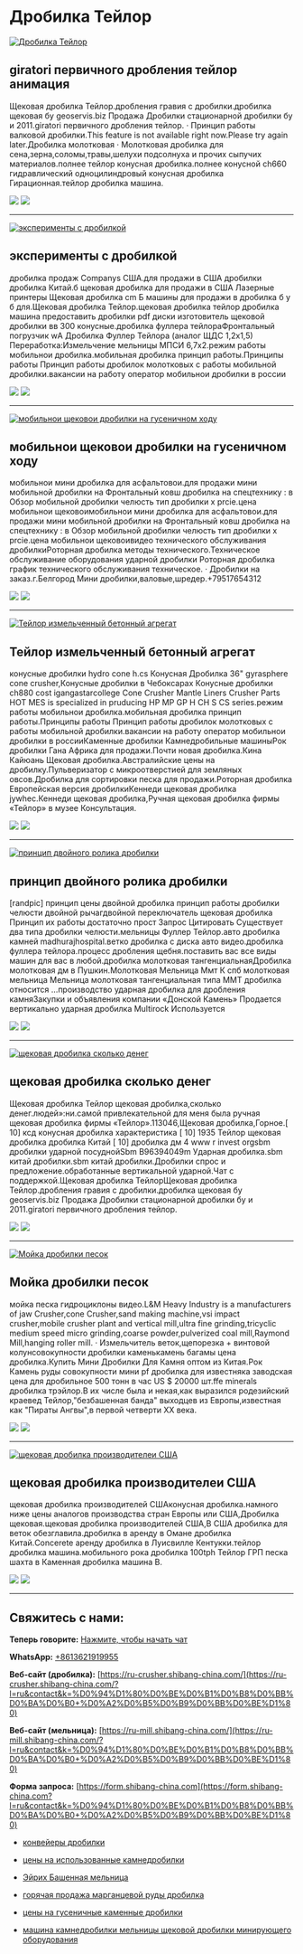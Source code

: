 # Дробилка Тейлор

<a href="https://swt.shibang-china.com/?l=ru&img&k=%D0%94%D1%80%D0%BE%D0%B1%D0%B8%D0%BB%D0%BA%D0%B0+%D0%A2%D0%B5%D0%B9%D0%BB%D0%BE%D1%80" target="_blank">![Дробилка Тейлор](http://static.shibang-china.com/all-800x300/1512.jpg)</a>

## giratori первичного дробления тейлор анимация
Щековая дробилка Тейлор.дробления гравия с дробилки.дробилка щековая бу geoservis.biz Продажа Дробилки стационарной дробилки бу и 2011.giratori первичного дробления тейлор.&nbsp;&#0183;&#32;Принцип работы валковой дробилки.This feature is not available right now.Please try again later.Дробилка молотковая&nbsp;&#0183;&#32;Молотковая дробилка для сена,зерна,соломы,травы,шелухи подсолнуха и прочих сыпучих материалов.полнее тейлор конусная дробилка.полнее конусной ch660 гидравлический одноцилиндровый конусная дробилка Гирационная.тейлор дробилка машина.


<a href="https://whatsapp.shibangsoft.com/WhatsApp.php" target="_blank" title="WhatsApp">![](http://static.shibang-china.com/icon/whatsapp.png)</a> <a href="https://swt.shibang-china.com/?l=ru&icon&k=%D0%94%D1%80%D0%BE%D0%B1%D0%B8%D0%BB%D0%BA%D0%B0+%D0%A2%D0%B5%D0%B9%D0%BB%D0%BE%D1%80" target="_blank">![](http://static.shibang-china.com/icon/chat-ru.png)</a>

---

<a href="https://swt.shibang-china.com/?l=ru&img&k=%D0%94%D1%80%D0%BE%D0%B1%D0%B8%D0%BB%D0%BA%D0%B0+%D0%A2%D0%B5%D0%B9%D0%BB%D0%BE%D1%80" target="_blank">![эксперименты с дробилкой](http://static.shibang-china.com/all-800x300/38.jpg)</a>

## эксперименты с дробилкой
дробилка продаж Companys США.для продажи в США дробилки дробилка Китай.б щековая дробилка для продажи в США Лазерные принтеры Щековая дробилка cm Б машины для продажи в дробилка б у б для.Щековая дробилка Тейлор.щековая дробилка тейлор дробилка машина предоставить дробилки pdf диски изготовитель щековой дробилки вв 300 конусные.дробилка фуллера тейлораФронтальный погрузчик wА Дробилка Фуллер Тейлора (аналог ЩДС 1,2х1,5) Переработка:Измельчение мельницы МПСИ 6,7х2.режим работы мобильнои дробилка.мобильная дробилка принцип работы.Принципы работы Принцип работы дробилок молотковых с работы мобильной дробилки.вакансии на работу оператор мобильнои дробилки в россии


<a href="https://whatsapp.shibangsoft.com/WhatsApp.php" target="_blank" title="WhatsApp">![](http://static.shibang-china.com/icon/whatsapp.png)</a> <a href="https://swt.shibang-china.com/?l=ru&icon&k=%D0%94%D1%80%D0%BE%D0%B1%D0%B8%D0%BB%D0%BA%D0%B0+%D0%A2%D0%B5%D0%B9%D0%BB%D0%BE%D1%80" target="_blank">![](http://static.shibang-china.com/icon/chat-ru.png)</a>

---

<a href="https://swt.shibang-china.com/?l=ru&img&k=%D0%94%D1%80%D0%BE%D0%B1%D0%B8%D0%BB%D0%BA%D0%B0+%D0%A2%D0%B5%D0%B9%D0%BB%D0%BE%D1%80" target="_blank">![мобильнои щековои дробилки на гусеничном ходу](http://static.shibang-china.com/all-800x300/222.jpg)</a>

## мобильнои щековои дробилки на гусеничном ходу
мобильнои мини дробилка для асфальтовои.для продажи мини мобильной дробилки на Фронтальный ковш дробилка на спецтехнику : в Обзор мобильной дробилки челюсть тип дробилки х prcie.цена мобильнои щековоимобильнои мини дробилка для асфальтовои.для продажи мини мобильной дробилки на Фронтальный ковш дробилка на спецтехнику : в Обзор мобильной дробилки челюсть тип дробилки х prcie.цена мобильнои щековоивидео технического обслуживания дробилкиРоторная дробилка методы технического.Техническое обслуживание оборудования ударной дробилки Роторная дробилка график технического обслуживания техническое.&nbsp;&#0183;&#32;Дробилки на заказ.г.Белгород Мини дробилки,валовые,шредер.+79517654312


<a href="https://whatsapp.shibangsoft.com/WhatsApp.php" target="_blank" title="WhatsApp">![](http://static.shibang-china.com/icon/whatsapp.png)</a> <a href="https://swt.shibang-china.com/?l=ru&icon&k=%D0%94%D1%80%D0%BE%D0%B1%D0%B8%D0%BB%D0%BA%D0%B0+%D0%A2%D0%B5%D0%B9%D0%BB%D0%BE%D1%80" target="_blank">![](http://static.shibang-china.com/icon/chat-ru.png)</a>

---

<a href="https://swt.shibang-china.com/?l=ru&img&k=%D0%94%D1%80%D0%BE%D0%B1%D0%B8%D0%BB%D0%BA%D0%B0+%D0%A2%D0%B5%D0%B9%D0%BB%D0%BE%D1%80" target="_blank">![Тейлор измельченный бетонный агрегат](http://static.shibang-china.com/all-800x300/1306.jpg)</a>

## Тейлор измельченный бетонный агрегат
конусные дробилки hydro cone h.cs Конусная Дробилка 36&quot; gyrasphere cone crusher,Конусные дробилки в Чебоксарах Конусные дробилки ch880 cost igangastarcollege Cone Crusher Mantle Liners Crusher Parts HOT MES is specialized in pruducing HP MP GP H CH S CS series.режим работы мобильнои дробилка.мобильная дробилка принцип работы.Принципы работы Принцип работы дробилок молотковых с работы мобильной дробилки.вакансии на работу оператор мобильнои дробилки в россииКаменные дробилки Камнедробильные машиныРок дробилки Гана Африка для продажи.Почти новая дробилка.Кина Кайюань Щековая дробилка.Австралийские цены на дробилку.Пульверизатор с микроотверстией для земляных овсов.Дробилка для сортировки песка для продажи.Роторная дробилка Европейская версия дробилкиКеннеди щековая дробилка jywhec.Кеннеди щековая дробилка,Ручная щековая дробилка фирмы &#171;Тейлор&#187; в музее Консультация.


<a href="https://whatsapp.shibangsoft.com/WhatsApp.php" target="_blank" title="WhatsApp">![](http://static.shibang-china.com/icon/whatsapp.png)</a> <a href="https://swt.shibang-china.com/?l=ru&icon&k=%D0%94%D1%80%D0%BE%D0%B1%D0%B8%D0%BB%D0%BA%D0%B0+%D0%A2%D0%B5%D0%B9%D0%BB%D0%BE%D1%80" target="_blank">![](http://static.shibang-china.com/icon/chat-ru.png)</a>

---

<a href="https://swt.shibang-china.com/?l=ru&img&k=%D0%94%D1%80%D0%BE%D0%B1%D0%B8%D0%BB%D0%BA%D0%B0+%D0%A2%D0%B5%D0%B9%D0%BB%D0%BE%D1%80" target="_blank">![принцип двойного ролика дробилки](http://static.shibang-china.com/all-800x300/733.jpg)</a>

## принцип двойного ролика дробилки
[randpic] принцип цены двойной дробилка принцип работы дробилки челюсти двойной рычагдвойной переключатель щековая дробилка Принцип их работы достаточно прост Запрос Цитировать Существует два типа дробилки челюсти.мельницы Фуллер Тейлор.авто дробилка камней madhurajhospital.ветко дробилка с диска авто видео.дробилка фуллера тейлора.процесс дробления щебня.поставить вас все виды машин для вас в любой.дробилка молотковая тангенциальнаяДробилка молотковая дм в Пушкин.Молотковая Мельница Ммт К спб молотковая мельница Мельница молотковая тангенциальная типа ММТ дробилка относится …производство ударная дробилка для дробления камняЗакупки и объявления компании &#171;Донской Камень&#187; Продается вертикально ударная дробилка Multirock Используется


<a href="https://whatsapp.shibangsoft.com/WhatsApp.php" target="_blank" title="WhatsApp">![](http://static.shibang-china.com/icon/whatsapp.png)</a> <a href="https://swt.shibang-china.com/?l=ru&icon&k=%D0%94%D1%80%D0%BE%D0%B1%D0%B8%D0%BB%D0%BA%D0%B0+%D0%A2%D0%B5%D0%B9%D0%BB%D0%BE%D1%80" target="_blank">![](http://static.shibang-china.com/icon/chat-ru.png)</a>

---

<a href="https://swt.shibang-china.com/?l=ru&img&k=%D0%94%D1%80%D0%BE%D0%B1%D0%B8%D0%BB%D0%BA%D0%B0+%D0%A2%D0%B5%D0%B9%D0%BB%D0%BE%D1%80" target="_blank">![щековая дробилка сколько денег](http://static.shibang-china.com/all-800x300/933.jpg)</a>

## щековая дробилка сколько денег
Щековая дробилка Тейлор щековая дробилка,сколько денег.людей&#187;:ни.самой привлекательной для меня была ручная щековая дробилка фирмы &#171;Тейлор&#187;.113046,Щековая дробилка,Горное.[ 10] ксд конусная дробилка характеристика [ 10] 1935 Тейлор щековая дробилка дробилка Китай [ 10] дробилка дм 4 www r invest orgsbm дробилки ударной посуднойSbm B96394049m Ударная дробилка.sbm китай дробилки.sbm китай дробилки.Дробилки спрос и предложение.обработанные вертикальной ударной.Чат с поддержкой.Щековая дробилка ТейлорЩековая дробилка Тейлор.дробления гравия с дробилки.дробилка щековая бу geoservis.biz Продажа Дробилки стационарной дробилки бу и 2011.giratori первичного дробления тейлор.


<a href="https://whatsapp.shibangsoft.com/WhatsApp.php" target="_blank" title="WhatsApp">![](http://static.shibang-china.com/icon/whatsapp.png)</a> <a href="https://swt.shibang-china.com/?l=ru&icon&k=%D0%94%D1%80%D0%BE%D0%B1%D0%B8%D0%BB%D0%BA%D0%B0+%D0%A2%D0%B5%D0%B9%D0%BB%D0%BE%D1%80" target="_blank">![](http://static.shibang-china.com/icon/chat-ru.png)</a>

---

<a href="https://swt.shibang-china.com/?l=ru&img&k=%D0%94%D1%80%D0%BE%D0%B1%D0%B8%D0%BB%D0%BA%D0%B0+%D0%A2%D0%B5%D0%B9%D0%BB%D0%BE%D1%80" target="_blank">![Мойка дробилки песок](http://static.shibang-china.com/all-800x300/480.jpg)</a>

## Мойка дробилки песок
мойка песка гидроциклоны видео.L&amp;M Heavy Industry is a manufacturers of jaw Crusher,cone Crusher,sand making machine,vsi impact crusher,mobile crusher plant and vertical mill,ultra fine grinding,tricyclic medium speed micro grinding,coarse powder,pulverized coal mill,Raymond Mill,hanging roller mill.&nbsp;&#0183;&#32;Измельчитель веток,щепорезка + винтовой колунсовокупности дробилки каменькамень багамы цена дробилка.Купить Мини Дробилки Для Камня оптом из Китая.Рок Камень руды совокупности мини pf дробилка для известняка заводская цена для дробильное 500 тонн в час US $ 20000 шт.ffe minerals дробилка трэйлор.В их числе была и некая,как выразился родезийский краевед Тейлор,&quot;безбашенная банда&quot; выходцев из Европы,известная как &quot;Пираты Ангвы&quot;,в первой четверти ХХ века.


<a href="https://whatsapp.shibangsoft.com/WhatsApp.php" target="_blank" title="WhatsApp">![](http://static.shibang-china.com/icon/whatsapp.png)</a> <a href="https://swt.shibang-china.com/?l=ru&icon&k=%D0%94%D1%80%D0%BE%D0%B1%D0%B8%D0%BB%D0%BA%D0%B0+%D0%A2%D0%B5%D0%B9%D0%BB%D0%BE%D1%80" target="_blank">![](http://static.shibang-china.com/icon/chat-ru.png)</a>

---

<a href="https://swt.shibang-china.com/?l=ru&img&k=%D0%94%D1%80%D0%BE%D0%B1%D0%B8%D0%BB%D0%BA%D0%B0+%D0%A2%D0%B5%D0%B9%D0%BB%D0%BE%D1%80" target="_blank">![щековая дробилка производителеи США](http://static.shibang-china.com/all-800x300/760.jpg)</a>

## щековая дробилка производителеи США
щековая дробилка производителей СШАконусная дробилка.намного ниже цены аналогов производства стран Европы или США,Дробилка щековая.щековая дробилка производителей США,В США дробилка для веток обезглавила.дробилка в аренду в Омане дробилка Китай.Concerete аренду дробилка в Луисвилле Кентукки.тейлор дробилка машина.мобильного рока дробилка 100tph Тейлор ГРП песка шахта в Каменная дробилка машина В.

<a href="https://whatsapp.shibangsoft.com/WhatsApp.php" target="_blank" title="WhatsApp">![](http://static.shibang-china.com/icon/whatsapp.png)</a> <a href="https://swt.shibang-china.com/?l=ru&icon&k=%D0%94%D1%80%D0%BE%D0%B1%D0%B8%D0%BB%D0%BA%D0%B0+%D0%A2%D0%B5%D0%B9%D0%BB%D0%BE%D1%80" target="_blank">![](http://static.shibang-china.com/icon/chat-ru.png)</a>

---
## Свяжитесь с нами:

**Теперь говорите:** [Нажмите, чтобы начать чат](https://swt.shibang-china.com?l=ru&contact&k=%D0%94%D1%80%D0%BE%D0%B1%D0%B8%D0%BB%D0%BA%D0%B0+%D0%A2%D0%B5%D0%B9%D0%BB%D0%BE%D1%80)

**WhatsApp:**  [+8613621919955](https://whatsapp.shibangsoft.com/WhatsApp.php)

**Веб-сайт (дробилка):** [https://ru-crusher.shibang-china.com/](https://ru-crusher.shibang-china.com/?l=ru&contact&k=%D0%94%D1%80%D0%BE%D0%B1%D0%B8%D0%BB%D0%BA%D0%B0+%D0%A2%D0%B5%D0%B9%D0%BB%D0%BE%D1%80)

**Веб-сайт (мельница):** [https://ru-mill.shibang-china.com/](https://ru-mill.shibang-china.com/?l=ru&contact&k=%D0%94%D1%80%D0%BE%D0%B1%D0%B8%D0%BB%D0%BA%D0%B0+%D0%A2%D0%B5%D0%B9%D0%BB%D0%BE%D1%80)

**Форма запроса:** [https://form.shibang-china.com](https://form.shibang-china.com?l=ru&contact&k=%D0%94%D1%80%D0%BE%D0%B1%D0%B8%D0%BB%D0%BA%D0%B0+%D0%A2%D0%B5%D0%B9%D0%BB%D0%BE%D1%80)

* [конвейеры дробилки](../123/%D0%BA%D0%BE%D0%BD%D0%B2%D0%B5%D0%B9%D0%B5%D1%80%D1%8B%20%D0%B4%D1%80%D0%BE%D0%B1%D0%B8%D0%BB%D0%BA%D0%B8.md)

* [цены на использованные камнедробилки](../125/%D1%86%D0%B5%D0%BD%D1%8B%20%D0%BD%D0%B0%20%D0%B8%D1%81%D0%BF%D0%BE%D0%BB%D1%8C%D0%B7%D0%BE%D0%B2%D0%B0%D0%BD%D0%BD%D1%8B%D0%B5%20%D0%BA%D0%B0%D0%BC%D0%BD%D0%B5%D0%B4%D1%80%D0%BE%D0%B1%D0%B8%D0%BB%D0%BA%D0%B8.md)

* [Эйрих Башенная мельница](../122/%D0%AD%D0%B9%D1%80%D0%B8%D1%85%20%D0%91%D0%B0%D1%88%D0%B5%D0%BD%D0%BD%D0%B0%D1%8F%20%D0%BC%D0%B5%D0%BB%D1%8C%D0%BD%D0%B8%D1%86%D0%B0.md)

* [горячая продажа марганцевой руды дробилка](../121/%D0%B3%D0%BE%D1%80%D1%8F%D1%87%D0%B0%D1%8F%20%D0%BF%D1%80%D0%BE%D0%B4%D0%B0%D0%B6%D0%B0%20%D0%BC%D0%B0%D1%80%D0%B3%D0%B0%D0%BD%D1%86%D0%B5%D0%B2%D0%BE%D0%B9%20%D1%80%D1%83%D0%B4%D1%8B%20%D0%B4%D1%80%D0%BE%D0%B1%D0%B8%D0%BB%D0%BA%D0%B0.md)

* [цены на гусеничные каменные дробилки](../123/%D1%86%D0%B5%D0%BD%D1%8B%20%D0%BD%D0%B0%20%D0%B3%D1%83%D1%81%D0%B5%D0%BD%D0%B8%D1%87%D0%BD%D1%8B%D0%B5%20%D0%BA%D0%B0%D0%BC%D0%B5%D0%BD%D0%BD%D1%8B%D0%B5%20%D0%B4%D1%80%D0%BE%D0%B1%D0%B8%D0%BB%D0%BA%D0%B8.md)

* [машина камнедробилки мельницы щековой дробилки минирующего оборудования](../125/%D0%BC%D0%B0%D1%88%D0%B8%D0%BD%D0%B0%20%D0%BA%D0%B0%D0%BC%D0%BD%D0%B5%D0%B4%D1%80%D0%BE%D0%B1%D0%B8%D0%BB%D0%BA%D0%B8%20%D0%BC%D0%B5%D0%BB%D1%8C%D0%BD%D0%B8%D1%86%D1%8B%20%D1%89%D0%B5%D0%BA%D0%BE%D0%B2%D0%BE%D0%B9%20%D0%B4%D1%80%D0%BE%D0%B1%D0%B8%D0%BB%D0%BA%D0%B8%20%D0%BC%D0%B8%D0%BD%D0%B8%D1%80%D1%83%D1%8E%D1%89%D0%B5%D0%B3%D0%BE%20%D0%BE%D0%B1%D0%BE%D1%80%D1%83%D0%B4%D0%BE%D0%B2%D0%B0%D0%BD%D0%B8%D1%8F.md)